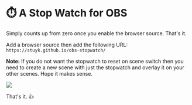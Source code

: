 # ⏱️ A Stop Watch for OBS

Simply counts up from zero once you enable the browser source. That's it.

Add a browser source then add the following URL: `https://stuyk.github.io/obs-stopwatch/`

**Note:** If you do not want the stopwatch to reset on scene switch then you need to create a new scene with just the stopwatch and overlay it on your other scenes. Hope it makes sense.

![](https://i.imgur.com/Dbrmo15.png)

That's it. 👍